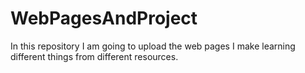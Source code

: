 # WebPagesAndProject
In this repository I am going to upload the web pages I make learning different things from different resources.
